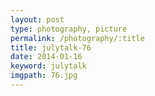 ```yaml
---
layout: post
type: photography, picture
permalink: /photography/:title
title: julytalk-76
date: 2014-01-16
keyword: julytalk
imgpath: 76.jpg
---
```



